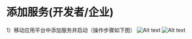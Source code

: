 # 添加服务(开发者/企业)

1）移动应用平台中添加服务并启动（操作步骤如下图）
![Alt text](./1482115482555.png)
![Alt text](./1482126996841.png)